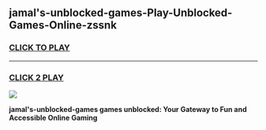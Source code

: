
## jamal's-unblocked-games-Play-Unblocked-Games-Online-zssnk
<h3>
<a href="https://premium76.site?title=jamal's-unblocked-games&ref=25A">CLICK TO PLAY</a></h3>
<hr>

<h3>
<a href="https://premium76.site?title=jamal's-unblocked-games&ref=25A">CLICK 2 PLAY</a>
  
</h3>

<a href="https://premium76.site?title=jamal's-unblocked-games&ref=25A"><img src="https://clearcache.store/games.png"></a>


**jamal's-unblocked-games games unblocked: Your Gateway to Fun and Accessible Online Gaming**
